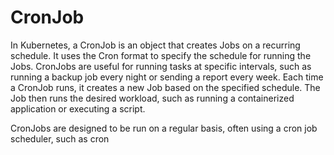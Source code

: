 # CronJob

In Kubernetes, a CronJob is an object that creates Jobs on a recurring schedule. It uses the Cron format to specify the schedule for running the Jobs. CronJobs are useful for running tasks at specific intervals, such as running a backup job every night or sending a report every week. Each time a CronJob runs, it creates a new Job based on the specified schedule. The Job then runs the desired workload, such as running a containerized application or executing a script.

CronJobs are designed to be run on a regular basis, often using a cron job scheduler, such as cron

